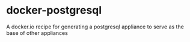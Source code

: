 docker-postgresql
=================

A docker.io recipe for generating a postgresql appliance to serve as the base of other appliances

